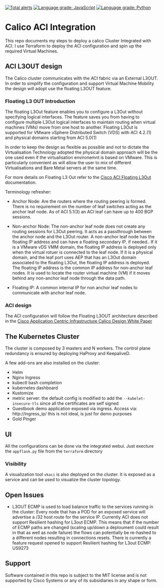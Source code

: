 [![Total alerts](https://img.shields.io/lgtm/alerts/g/camrossi/akb.svg?logo=lgtm&logoWidth=18)](https://lgtm.com/projects/g/camrossi/akb/alerts/)
[![Language grade: JavaScript](https://img.shields.io/lgtm/grade/javascript/g/camrossi/akb.svg?logo=lgtm&logoWidth=18)](https://lgtm.com/projects/g/camrossi/akb/context:javascript)
[![Language grade: Python](https://img.shields.io/lgtm/grade/python/g/camrossi/akb.svg?logo=lgtm&logoWidth=18)](https://lgtm.com/projects/g/camrossi/akb/context:python)
# Calico ACI Integration

This repo documents my steps to deploy a calico Cluster Integrated with ACI.
I use Terraform to deploy the ACI configuration and spin up the required Virtual Machines.

## ACI L3OUT design

The Calico cluster communicates with the ACI fabric via an External L3OUT.
In order to simplify the configuration and support Virtual Machine Mobility the design will adopt use the floating L3OUT feature.

### Floating L3 OUT Introduction

The  floating L3Out feature enables you to configure a L3Out without specifying logical interfaces. The feature saves you from having to configure multiple L3Out logical interfaces to maintain routing when virtual machines (VMs) move from one host to another. Floating L3Out is supported for VMware vSphere Distributed Switch (VDS) with ACI 4.2.(1) and physical domains starting from ACI 5.0(1)

In order to keep the design as flexible as possible and not to dictate the Virtualisation Technology adopted the physical domain approach will be the one used even if the virtualisation environemnt is based on VMware. This is particularly convenient as will allow the user to mix of different Virtualisations and Bare Metal servers at the same time.

For more details on Floating L3 Out refer to the [Cisco ACI Floating L3Out](https://www.cisco.com/c/en/us/td/docs/switches/datacenter/aci/apic/sw/kb/Cisco-ACI-Floating-L3Out.html) documentation.

Terminology refresher:

* Anchor Node: Are the routers where the routing peering is formed. There is no requirement on the number  of leaf switches acting as the anchor leaf node. As of ACI 5.1(3) an ACI leaf can have up to 400 BGP sessions.

* Non-anchor Node:  The non-anchor leaf node does not create any routing sessions for L3Out peering. It acts as a passthrough between the anchor node and the L3Out router. A non-anchor leaf node has the floating IP address and can have a floating secondary IP, if needed.. If it is a VMware vDS VMM domain, the floating IP address is deployed only when the virtual rotuer is connected to the leaf node. If it is a physical domain, and the leaf port uses AEP that has an L3Out domain associated to the floating L3Out, the floating IP address is deployed. The floating IP address is the common IP address for non-anchor leaf nodes. It is used to locate the router virtual machine (VM) if it moves behind any non-anchor leaf node through the data path.

* Floating IP: A common internal IP for non anchor leaf nodes to communicate with anchor leaf node.

### ACI design

The ACI configuration will follow the Floating L3OUT architecture described in the [Cisco Application Centric Infrastructure Calico Design White Paper](https://www.cisco.com/c/en/us/solutions/collateral/data-center-virtualization/application-centric-infrastructure/white-paper-c11-743182.html)

## The Kubernetes Cluster

The cluster is composed by 3 masters and N workers.
The control plane redundancy is ensured by deploying HaProxy and KeepaliveD.

A few add-ons are also installed on the cluster:

* Helm
* Nginx Ingress
* kubectl bash completion
* kubernetes dashboard
* Kustomize
* metric server: the default config is modified to add the `--kubelet-insecure-tls` since all the certificates are self signed
* Guestbook demo application exposed via ingress. Access via: http://ingress_ip/ this is not ideal, is just for demo purposes
* Gold Pinger

## UI

All the configurations can be done via the integrated webui.
Just execture the `appflask.py` file from the `terraform` directory

### Visibility

A visualization tool `vkaci` is also deployed on the cluster. It is exposed as a service and can be used to visualize the cluster topology.

## Open Issues

* L3OUT ECMP is used to load balance traffic to the services running in the cluster: Every node that has a POD for an exposed service will advertise a /32 host route for the service IP. Currently ACI does not support Resilient hashing for L3out ECMP. This means that if the number of ECMP paths are changed (scaling up/down a deploument could result in that as well as node failure) the flows can potentially be re-hashed to a different nodes resulting in connections resets. There is currently a feature request opened to support Resilient hashing for L3out ECMP: US9273

## Support

Software contained in this repo is subject to the MIT license and is not supported by Cisco Systems or any of its subsidiaries in any shape or form.
